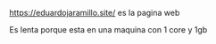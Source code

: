 https://eduardojaramillo.site/ es la pagina web

Es lenta porque esta en una maquina con 1 core y 1gb